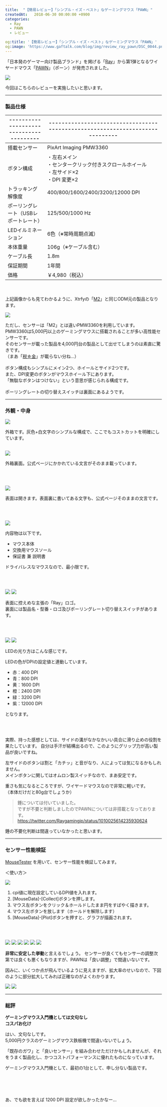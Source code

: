 ```yaml
---
title:  "【簡易レビュー】「シンプル・イズ・ベスト」なゲーミングマウス「PAWN」"
createdAt:   2018-06-30 00:00:00 +0900
categories: 
  - Ray
  - PAWN
  - レビュー

og:title: '【簡易レビュー】「シンプル・イズ・ベスト」なゲーミングマウス「PAWN」'
og:image: 'https://www.gaftalk.com/blog/img/review_ray_pawn/DSC_0044.png'
---
```


「日本発のゲーマー向け製品ブランド」を掲げる「[Ray](https://raygaming.jp/)」から第1弾となるワイヤードマウス「[PAWN](https://raygaming.jp/mouse/)」（ポーン）が発売されました。

![](/blog/img/DSC_0044.png)

今回はこちらのレビューを実施したいと思います。

***

### 製品仕様

|---------------------------------------|-----------------------------------------------------------------------------|
|---------------------------------------|-----------------------------------------------------------------------------|
| 搭載センサー                          | PixArt Imaging PMW3360                                                   |
| ボタン構成                            | ・左右メイン<br>・センタークリック付きスクロールホイール<br>・左サイド×2<br>・DPI 変更×2 |
| トラッキング解像度                     | 400/800/1600/2400/3200/12000 DPI                                            |
| ポーリングレート（USBレポートレート） | 125/500/1000 Hz                                                             |
| LEDイルミネーション                   | 6色（※常時周期点滅）                                                            |
| 本体重量                              | 106g（※ケーブル含む）                                                       |
| ケーブル長                            | 1.8m                                                                        |
| 保証期間                              | 1年間                                                                       |
| 価格                              | ￥4,980（税込）                                                                       |

<br><br>
上記画像からも見てわかるように、Xtrfyの「[M2](http://xtrfy.com/mice/m2)」と同じODM元の製品となります。

![](/blog/img/x2.png)

ただし、センサーは「M2」とは違いPMW3360を利用しています。  
PMW3360は5,000円以上のゲーミングマウスに搭載されることが多い高性能センサーです。  
そのセンサーが載った製品を4,000円台の製品として出せてしまうのは素直に驚きです。  
（まあ「[税☆金](http://www.4gamer.net/games/999/G999902/20151114005/)」が載らない分ね…）
<br><br>
ボタン構成もシンプルにメイン2つ、ホイールとサイド2つです。  
また、DPI変更のボタンがマウスホイール下にあります。  
「無駄なボタンはつけない」という意思が感じられる構成です。
<br><br>
ポーリングレートの切り替えスイッチは裏面にあるようです。

***

### 外観・中身

![](/blog/img/DSC_0016.png)

外箱です。灰色+白文字のシンプルな構成で、ここでもコストカットを明確にしています。
<br><br>

![](/blog/img/DSC_0017.png)

外箱裏面。公式ページにかかれている文言がそのまま載っています。

<br><br>

![](/blog/img/DSC_0026.png)

表面は開きます。表面裏に書いてある文字も、公式ページそのままの文言です。

<br><br>

![](/blog/img/DSC_0029.png)

内容物は以下です。
* マウス本体
* 交換用マウスソール
* 保証書 兼 説明書

ドライバレスなマウスなので、最小限です。

<br><br>

![](/blog/img/DSC_0031.png)
![](/blog/img/DSC_0042.png)

表面に控えめな主張の「Ray」ロゴ。  
裏面には製品名・型番・ロゴ及びポーリングレート切り替えスイッチがあります。

<br><br>

![](/blog/img/DSC_0045.png)
![](/blog/img/pawn_led.gif)

LEDの光り方はこんな感じです。

LEDの色がDPIの設定値と連動しています。  

* 赤：400 DPI
* 青：800 DPI
* 黄：1600 DPI
* 橙：2400 DPI
* 緑：3200 DPI
* 紫：12000 DPI

となります。

<br><br>

実際、持った感想としては、サイドの溝がなかなかいい具合に滑り止めの役割を果たしています。
自分は手汗が結構出るので、このようにグリップ力が高い製品が良いですね。

左サイドのボタンは割と「カチッ」と音がなり、人によっては気になるかもしれません。  
メインボタンに関してはオムロン製スイッチなので、まあ安定です。

重さも気になるところですが、ワイヤードマウスなので非常に軽いです。  
（本体だけだと80g台でしょうか）  

> 錘については付いていました。  
ですが不要と判断しましたのでPAWNについては非搭載となっております。  
> https://twitter.com/Raygamingjp/status/1010025614235930624

錘の不要化判断は間違っていなかったと思います。

***

### センサー性能検証

[MouseTester](http://www.overclock.net/t/1201593/mouse-testing-software/10#post_21340703)
を用いて、センサー性能を検証してみます。

＜使い方＞

![](/blog/img/MouseTester.png)

1. cpi値に現在設定しているDPI値を入れます。
2. [MouseData]-[Collect]ボタンを押します。
3. マウス左ボタンをクリック＆ホールドしたまま円をすばやく描きます。
4. マウス左ボタンを放します（ホールドを解除します）
5. [MouseData]-[Plot]ボタンを押すと、グラフが描画されます。

<br><br>

![](/blog/img/400.png)
![](/blog/img/800.png)
![](/blog/img/1600.png)
![](/blog/img/2400.png)
![](/blog/img/3200.png)
![](/blog/img/12000.png)

**非常に安定した挙動**と言えるでしょう。
センサーが良くてもセンサーの調整次第では良くも悪くもなりますが、PAWNは「良い調整」で間違いないです。

因みに、いくつか点が飛んでいるように見えますが、拡大率のせいなので、下図のように部分拡大してみれば正確なのがよくわかります。

![](/blog/img/2400-1000-2.png)
![](/blog/img/2400-1000-3.png)

***

### 総評

**ゲーミングマウス入門機としては文句なし**  
**コスパお化け**

はい、文句なしです。  
5,000円クラスのゲーミングマウス鉄板機で間違いないでしょう。

「既存のガワ」と「良いセンサー」を組み合わせただけかもしれませんが、それをうまく製品化し、かつコストパフォーマンスに優れたものになっています。

ゲーミングマウス入門機として、最初の1台として、申し分ない製品です。

<br><br><br><br>
あ、でも欲を言えば 1200 DPI 設定が欲しかったかなー…

